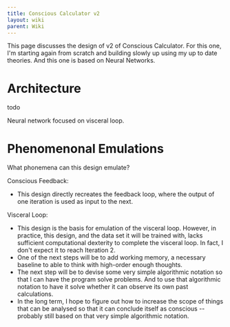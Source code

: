 ```yaml
---
title: Conscious Calculator v2
layout: wiki
parent: Wiki
---
```


This page discusses the design of v2 of Conscious Calculator.
For this one, I'm starting again from scratch and building slowly up using my up to date theories.
And this one is based on Neural Networks.

# Architecture
todo

Neural network focused on visceral loop.

# Phenomenonal Emulations
What phonemena can this design emulate?

Conscious Feedback:
* This design directly recreates the feedback loop, where the output of one iteration is used as input to the next.

Visceral Loop:
* This design is the basis for emulation of the visceral loop. However, in practice, this design, and the data set it will be trained with, lacks sufficient computational dexterity to complete the visceral loop. In fact, I don't expect it to reach Iteration 2.
* One of the next steps will be to add working memory, a necessary baseline to able to think with high-order enough thoughts.
* The next step will be to devise some very simple algorithmic notation so that I can have the program solve problems. And to use that algorithmic notation to have it solve whether it can observe its own past calculations.
* In the long term, I hope to figure out how to increase the scope of things that can be analysed so that it can conclude itself as conscious -- probably still based on that very simple algorithmic notation.